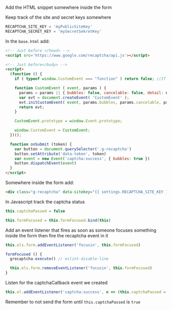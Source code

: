 Add the HTML snippet somewhere inside the form

Keep track of the site and secret keys somewhere

```python
RECAPTCHA_SITE_KEY = 'myPublicSiteKey'
RECAPTCHA_SECRET_KEY = 'mySecretSekretKey'
```

In the `base.html` add:

```html
<!-- Just before </head> -->
<script src='https://www.google.com/recaptcha/api.js'></script>

<!-- Just before</body> -->
<script>
  (function () {
    if ( typeof window.CustomEvent === "function" ) return false; //If not IE

    function CustomEvent ( event, params ) {
      params = params || { bubbles: false, cancelable: false, detail: undefined };
      var evt = document.createEvent( 'CustomEvent' );
      evt.initCustomEvent( event, params.bubbles, params.cancelable, params.detail );
      return evt;
    }

    CustomEvent.prototype = window.Event.prototype;

    window.CustomEvent = CustomEvent;
  })();

  function onSubmit (token) {
    var button = document.querySelector('.g-recaptcha')
    button.setAttribute('data-token', token)
    var event = new Event('captcha:success', { bubbles: true })
    button.dispatchEvent(event)
  }
</script>
```

Somewhere inside the form add:

```html
<div class="g-recaptcha" data-sitekey="{{ settings.RECAPTCHA_SITE_KEY }}" data-callback="onSubmit" data-size="invisible"></div>
```

In Javascript track the captcha status
```javascript
this.captchaPassed = false

this.formFocused = this.formFocused.bind(this)
```

Add an event listener that fires as soon as someone focuses something inside the form then fire the recaptcha event in it
```javascript
this.els.form.addEventListener('focusin', this.formFocused)

formFocused () {
  grecaptcha.execute() // eslint-disable-line

  this.els.form.removeEventListener('focusin', this.formFocused)
}
```

Listen for the captchaCallback event we created

```javascript
this.el.addEventListener('captcha:success', e => (this.captchaPassed = true))
```

Remember to not send the form until `this.captchaPassed` is `true`
